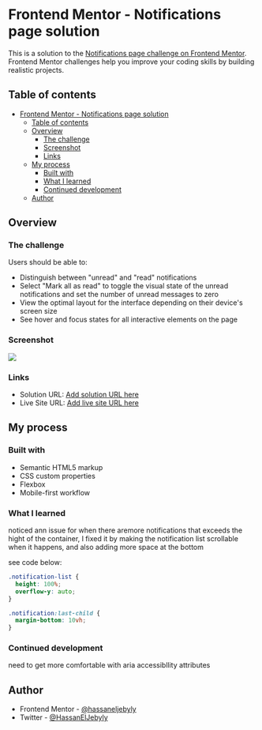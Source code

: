 # Frontend Mentor - Notifications page solution

This is a solution to the [Notifications page challenge on Frontend Mentor](https://www.frontendmentor.io/challenges/notifications-page-DqK5QAmKbC). Frontend Mentor challenges help you improve your coding skills by building realistic projects.

## Table of contents

- [Frontend Mentor - Notifications page solution](#frontend-mentor---notifications-page-solution)
  - [Table of contents](#table-of-contents)
  - [Overview](#overview)
    - [The challenge](#the-challenge)
    - [Screenshot](#screenshot)
    - [Links](#links)
  - [My process](#my-process)
    - [Built with](#built-with)
    - [What I learned](#what-i-learned)
    - [Continued development](#continued-development)
  - [Author](#author)

## Overview

### The challenge

Users should be able to:

- Distinguish between "unread" and "read" notifications
- Select "Mark all as read" to toggle the visual state of the unread notifications and set the number of unread messages to zero
- View the optimal layout for the interface depending on their device's screen size
- See hover and focus states for all interactive elements on the page

### Screenshot

![](https://drive.google.com/uc?id=1BVKKoYWHXVOOlYb9soiHS4Dw5WP9URER)

### Links

- Solution URL: [Add solution URL here](https://www.frontendmentor.io/solutions/notifications-page-using-flexbox-mYZufsZWgS)
- Live Site URL: [Add live site URL here](https://hassaneljebyly.github.io/projects/Frontend_Mentor/notifications_page)

## My process

### Built with

- Semantic HTML5 markup
- CSS custom properties
- Flexbox
- Mobile-first workflow

### What I learned

noticed ann issue for when there aremore notifications that exceeds the hight of the container,
I fixed it by making the notification list scrollable when it happens, and also adding more space at the bottom

see code below:

```css
.notification-list {
  height: 100%;
  overflow-y: auto;
}

.notification:last-child {
  margin-bottom: 10vh;
}
```

### Continued development

need to get more comfortable with aria accessibllity attributes

## Author

- Frontend Mentor - [@hassaneljebyly](https://www.frontendmentor.io/profile/hassaneljebyly)
- Twitter - [@HassanElJebyly](https://twitter.com/HassanElJebyly)
